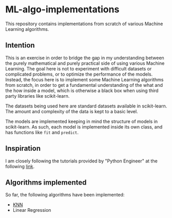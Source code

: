# ML-algo-implementations
This repository contains implementations from scratch of various Machine Learning algorithms.

## Intention
This is an exercise in order to bridge the gap in my understanding between the purely mathematical and purely practical side of using various Machine Learning. The goal here is not to experiment with difficult datasets or complicated problems, or to optimize the performance of the models. Instead, the focus here is to implement some Machine Learning algorithms from scratch, in order to get a fundamental understanding of the what and the how inside a model, which is otherwise a black box when using third party libraries like scikit-learn.

The datasets being used here are standard datasets available in scikit-learn. The amount and complexity of the data is kept to a basic level.

The models are implemented keeping in mind the structure of models in scikit-learn. As such, each model is implemented inside its own class, and has functions like `fit` and `predict`.

## Inspiration
I am closely following the tutorials provided by "Python Engineer" at the following [link](https://github.com/azfar-imtiaz/ML-algo-implementations.git).

## Algorithms implemented
So far, the following algorithms have been implemented:
- [KNN](https://github.com/azfar-imtiaz/ML-algo-implementations/tree/master/KNN)
- Linear Regression